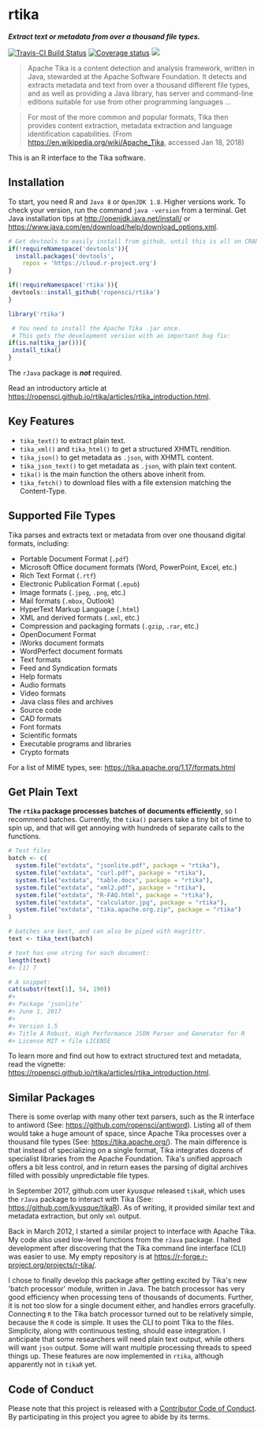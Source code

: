 
rtika
=====

***Extract text or metadata from over a thousand file types.***

[![Travis-CI Build Status](https://travis-ci.org/ropensci/rtika.svg?branch=master)](https://travis-ci.org/ropensci/rtika) [![Coverage status](https://codecov.io/gh/ropensci/rtika/branch/master/graph/badge.svg)](https://codecov.io/github/ropensci/rtika?branch=master) [![](https://badges.ropensci.org/191_status.svg)](https://github.com/ropensci/onboarding/issues/191)

> Apache Tika is a content detection and analysis framework, written in Java, stewarded at the Apache Software Foundation. It detects and extracts metadata and text from over a thousand different file types, and as well as providing a Java library, has server and command-line editions suitable for use from other programming languages ...

> For most of the more common and popular formats, Tika then provides content extraction, metadata extraction and language identification capabilities. (From <https://en.wikipedia.org/wiki/Apache_Tika>, accessed Jan 18, 2018)

This is an R interface to the Tika software.

Installation
------------

To start, you need R and `Java 8` or `OpenJDK 1.8`. Higher versions work. To check your version, run the command `java -version` from a terminal. Get Java installation tips at <http://openjdk.java.net/install/> or <https://www.java.com/en/download/help/download_options.xml>.

``` r
# Get devtools to easily install from github, until this is all on CRAN 
if(!requireNamespace('devtools')){
  install.packages('devtools', 
    repos = 'https://cloud.r-project.org')
}

if(!requireNamespace('rtika')){
 devtools::install_github('ropensci/rtika')
}

library('rtika')

 # You need to install the Apache Tika .jar once.
 # This gets the development version with an important bug fix: 
if(is.na(tika_jar())){
 install_tika()
}
```

The `rJava` package is ***not*** required.

Read an introductory article at <https://ropensci.github.io/rtika/articles/rtika_introduction.html>.

Key Features
------------

-   `tika_text()` to extract plain text.
-   `tika_xml()` and `tika_html()` to get a structured XHMTL rendition.
-   `tika_json()` to get metadata as `.json`, with XHMTL content.
-   `tika_json_text()` to get metadata as `.json`, with plain text content.
-   `tika()` is the main function the others above inherit from.
-   `tika_fetch()` to download files with a file extension matching the Content-Type.

Supported File Types
--------------------

Tika parses and extracts text or metadata from over one thousand digital formats, including:

-   Portable Document Format (`.pdf`)
-   Microsoft Office document formats (Word, PowerPoint, Excel, etc.)
-   Rich Text Format (`.rtf`)
-   Electronic Publication Format (`.epub`)
-   Image formats (`.jpeg`, `.png`, etc.)
-   Mail formats (`.mbox`, Outlook)
-   HyperText Markup Language (`.html`)
-   XML and derived formats (`.xml`, etc.)
-   Compression and packaging formats (`.gzip`, `.rar`, etc.)
-   OpenDocument Format
-   iWorks document formats
-   WordPerfect document formats
-   Text formats
-   Feed and Syndication formats
-   Help formats
-   Audio formats
-   Video formats
-   Java class files and archives
-   Source code
-   CAD formats
-   Font formats
-   Scientific formats
-   Executable programs and libraries
-   Crypto formats

For a list of MIME types, see: <https://tika.apache.org/1.17/formats.html>

Get Plain Text
--------------

**The `rtika` package processes batches of documents efficiently**, so I recommend batches. Currently, the `tika()` parsers take a tiny bit of time to spin up, and that will get annoying with hundreds of separate calls to the functions.

``` r
# Test files
batch <- c(
  system.file("extdata", "jsonlite.pdf", package = "rtika"),
  system.file("extdata", "curl.pdf", package = "rtika"),
  system.file("extdata", "table.docx", package = "rtika"),
  system.file("extdata", "xml2.pdf", package = "rtika"),
  system.file("extdata", "R-FAQ.html", package = "rtika"),
  system.file("extdata", "calculator.jpg", package = "rtika"),
  system.file("extdata", "tika.apache.org.zip", package = "rtika")
)

# batches are best, and can also be piped with magrittr.
text <- tika_text(batch)

# text has one string for each document:
length(text)
#> [1] 7

# A snippet:
cat(substr(text[1], 54, 190)) 
#> 
#> Package ‘jsonlite’
#> June 1, 2017
#> 
#> Version 1.5
#> Title A Robust, High Performance JSON Parser and Generator for R
#> License MIT + file LICENSE
```

To learn more and find out how to extract structured text and metadata, read the vignette: <https://ropensci.github.io/rtika/articles/rtika_introduction.html>.

Similar Packages
----------------

There is some overlap with many other text parsers, such as the R interface to antiword (See: <https://github.com/ropensci/antiword>). Listing all of them would take a huge amount of space, since Apache Tika processes over a thousand file types (See: <https://tika.apache.org/>). The main difference is that instead of specializing on a single format, Tika integrates dozens of specialist libraries from the Apache Foundation. Tika's unified approach offers a bit less control, and in return eases the parsing of digital archives filled with possibly unpredictable file types.

In September 2017, github.com user *kyusque* released `tikaR`, which uses the `rJava` package to interact with Tika (See: <https://github.com/kyusque/tikaR>). As of writing, it provided similar text and metadata extraction, but only `xml` output.

Back in March 2012, I started a similar project to interface with Apache Tika. My code also used low-level functions from the `rJava` package. I halted development after discovering that the Tika command line interface (CLI) was easier to use. My empty repository is at <https://r-forge.r-project.org/projects/r-tika/>.

I chose to finally develop this package after getting excited by Tika's new 'batch processor' module, written in Java. The batch processor has very good efficiency when processing tens of thousands of documents. Further, it is not too slow for a single document either, and handles errors gracefully. Connecting `R` to the Tika batch processor turned out to be relatively simple, because the `R` code is simple. It uses the CLI to point Tika to the files. Simplicity, along with continuous testing, should ease integration. I anticipate that some researchers will need plain text output, while others will want `json` output. Some will want multiple processing threads to speed things up. These features are now implemented in `rtika`, although apparently not in `tikaR` yet.

Code of Conduct
---------------

Please note that this project is released with a [Contributor Code of Conduct](https://github.com/ropensci/rtika/blob/master/CONDUCT.md). By participating in this project you agree to abide by its terms.
